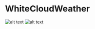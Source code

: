 # WhiteCloudWeather
![alt text](https://user-images.githubusercontent.com/21300658/34325945-8ac3b4ea-e85e-11e7-9950-b614ad6917ef.png)
![alt text](https://user-images.githubusercontent.com/21300658/34325944-8aa50630-e85e-11e7-8b57-8fc901693372.png)
